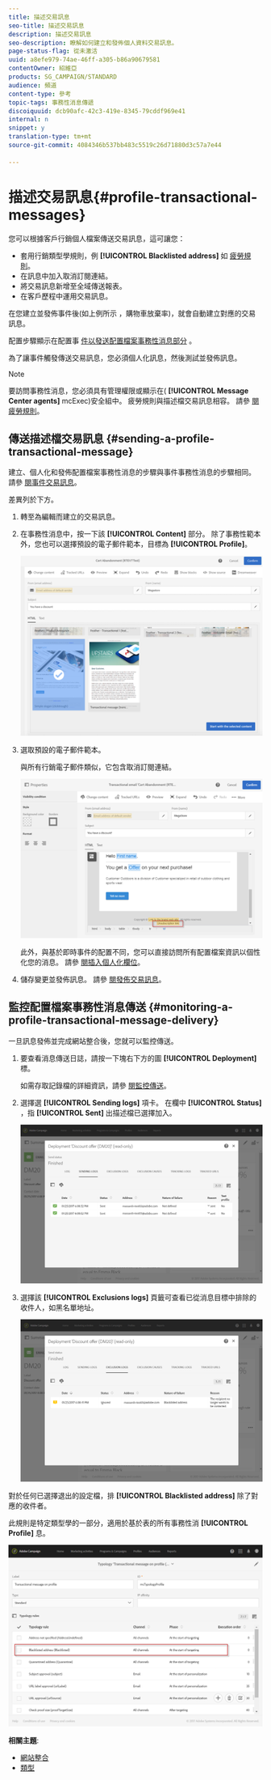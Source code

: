 ```yaml
---
title: 描述交易訊息
seo-title: 描述交易訊息
description: 描述交易訊息
seo-description: 瞭解如何建立和發佈個人資料交易訊息。
page-status-flag: 從未激活
uuid: a8efe979-74ae-46ff-a305-b86a90679581
contentOwner: 紹維亞
products: SG_CAMPAIGN/STANDARD
audience: 頻道
content-type: 參考
topic-tags: 事務性消息傳遞
discoiquuid: dcb90afc-42c3-419e-8345-79cddf969e41
internal: n
snippet: y
translation-type: tm+mt
source-git-commit: 4084346b537bb483c5519c26d71880d3c57a7e44

---
```



# 描述交易訊息{#profile-transactional-messages}

您可以根據客戶行銷個人檔案傳送交易訊息，這可讓您：

* 套用行銷類型學規則，例 **[!UICONTROL Blacklisted address]** 如 [疲勞規則](../../administration/using/fatigue-rules.md)。
* 在訊息中加入取消訂閱連結。
* 將交易訊息新增至全域傳送報表。
* 在客戶歷程中運用交易訊息。

在您建立並發佈事件後(如上例所示 [](../../channels/using/about-transactional-messaging.md#transactional-messaging-operating-principle) ，購物車放棄率)，就會自動建立對應的交易訊息。

配置步驟顯示在配置事 [件以發送配置檔案事務性消息部分](../../administration/using/configuring-transactional-messaging.md#use-case--configuring-an-event-to-send-a-transactional-message) 。

為了讓事件觸發傳送交易訊息，您必須個人化訊息，然後測試並發佈訊息。

>[!NOTE]
>
>要訪問事務性消息，您必須具有管理權限或顯示在( **[!UICONTROL Message Center agents]** mcExec)安全組中。 疲勞規則與描述檔交易訊息相容。 請參 [閱疲勞規則](../../administration/using/fatigue-rules.md)。

## 傳送描述檔交易訊息 {#sending-a-profile-transactional-message}

建立、個人化和發佈配置檔案事務性消息的步驟與事件事務性消息的步驟相同。 請參 [閱事件交易訊息](../../channels/using/event-transactional-messages.md)。

差異列於下方。

1. 轉至為編輯而建立的交易訊息。
1. 在事務性消息中，按一下該 **[!UICONTROL Content]** 部分。 除了事務性範本外，您也可以選擇預設的電子郵件範本，目標為 **[!UICONTROL Profile]**。

   ![](assets/message-center_marketing_templates.png)

1. 選取預設的電子郵件範本。

   與所有行銷電子郵件類似，它包含取消訂閱連結。

   ![](assets/message-center_marketing_perso_unsubscription.png)

   此外，與基於即時事件的配置不同，您可以直接訪問所有配置檔案資訊以個性化您的消息。 請參 [閱插入個人化欄位](../../designing/using/personalization.md#inserting-a-personalization-field)。

1. 儲存變更並發佈訊息。 請參 [閱發佈交易訊息](../../channels/using/event-transactional-messages.md#publishing-a-transactional-message)。

## 監控配置檔案事務性消息傳送 {#monitoring-a-profile-transactional-message-delivery}

一旦訊息發佈並完成網站整合後，您就可以監控傳送。

1. 要查看消息傳送日誌，請按一下塊右下方的圖 **[!UICONTROL Deployment]** 標。

   如需存取記錄檔的詳細資訊，請參 [閱監控傳送](../../sending/using/monitoring-a-delivery.md)。

1. 選擇選 **[!UICONTROL Sending logs]** 項卡。 在欄中 **[!UICONTROL Status]** ，指 **[!UICONTROL Sent]** 出描述檔已選擇加入。

   ![](assets/message-center_marketing_sending_logs.png)

1. 選擇該 **[!UICONTROL Exclusions logs]** 頁籤可查看已從消息目標中排除的收件人，如黑名單地址。

   ![](assets/message-center_marketing_exclusion_logs.png)

對於任何已選擇退出的設定檔，排 **[!UICONTROL Blacklisted address]** 除了對應的收件者。

此規則是特定類型學的一部分，適用於基於表的所有事務性消 **[!UICONTROL Profile]** 息。

![](assets/message-center_marketing_typology.png)

**相關主題**:

* [網站整合](../../administration/using/configuring-transactional-messaging.md#integrating-the-triggering-of-the-event-in-a-website)
* [類型](../../administration/using/about-typology-rules.md)


